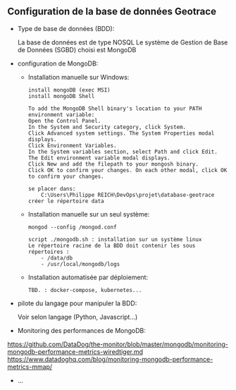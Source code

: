 ## Configuration de la base de données Geotrace

- Type de base de données (BDD):
  
    La base de données est de type NOSQL
    Le système de Gestion de Base de Données (SGBD) choisi est MongoDB

- configuration de MongoDB:

  - Installation manuelle sur Windows:

        install mongoDB (exec MSI)
        install mongoDB Shell 

        To add the MongoDB Shell binary's location to your PATH environment variable:
        Open the Control Panel.
        In the System and Security category, click System.
        Click Advanced system settings. The System Properties modal displays.
        Click Environment Variables.
        In the System variables section, select Path and click Edit. The Edit environment variable modal displays.
        Click New and add the filepath to your mongosh binary.
        Click OK to confirm your changes. On each other modal, click OK to confirm your changes.

        se placer dans:
            C:\Users\Philippe REICH\DevOps\projet\database-geotrace
        créer le répertoire data

  - Installation manuelle sur un seul système:

        mongod --config /mongod.conf

        script ./mongodb.sh : installation sur un système linux
        Le répertoire racine de la BDD doit contenir les sous répertoires :
            - /data/db
            - /usr/local/mongodb/logs

  - Installation automatisée par déploiement:

        TBD. : docker-compose, kubernetes...

- pilote du langage pour manipuler la BDD:

    Voir selon langage (Python, Javascript...)

- Monitoring des performances de MongoDB:

https://github.com/DataDog/the-monitor/blob/master/mongodb/monitoring-mongodb-performance-metrics-wiredtiger.md
https://www.datadoghq.com/blog/monitoring-mongodb-performance-metrics-mmap/

- ...